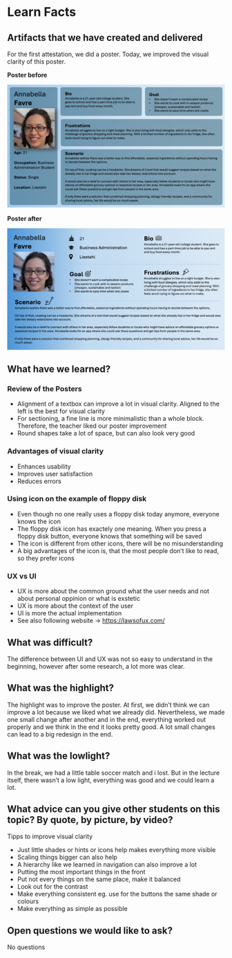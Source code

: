 # Learn Facts

## Artifacts that we have created and delivered

For the first attestation, we did a poster. Today, we improved the visual clarity of this poster.

**Poster before**

![sw07_4.png](Images/sw07/sw07_4.png)

**Poster after**

![image.png](Images/sw07/sw07_2.png)

## What have we learned?

### Review of the Posters

- Alignment of a textbox can improve a lot in visual clarity. Aligned to the left is the best for visual clarity
- For sectioning, a fine line is more minimalistic than a whole block. Therefore, the teacher liked our poster improvement
- Round shapes take a lot of space, but can also look very good

### Advantages of visual clarity

- Enhances usability
- Improves user satisfaction
- Reduces errors

### Using icon on the example of floppy disk

- Even though no one really uses a floppy disk today anymore, everyone knows the icon
- The floppy disk icon has exactely one meaning. When you press a floppy disk button, everyone knows that something will be saved
- The icon is different from other icons, there will be no misunderstanding
- A big advantages of the icon is, that the most people don’t like to read, so they prefer icons

### UX vs UI

- UX is more about the common ground what the user needs and not about personal oppinion or what is exstetic
- UX is more about the context of the user
- UI is more the actual implementation
- See also following website → https://lawsofux.com/

## What was difficult?

The difference between UI and UX was not so easy to understand in the beginning, however after some research, a lot more was clear.

## What was the highlight?

The highlight was to improve the poster. At first, we didn’t think we can improve a lot because we liked what we already did. Nevertheless, we made one small change after another and in the end, everything worked out properly and we think in the end it looks pretty good. A lot small changes can lead to a big redesign in the end.

## What was the lowlight?

In the break, we had a little table soccer match and i lost. But in the lecture itself, there wasn’t a low light, everything was good and we could learn a lot.

## What advice can you give other students on this topic? By quote, by picture, by video?

Tipps to improve visual clarity

- Just little shades or hints or icons help makes everything more visible
- Scaling things bigger can also help
- A hierarchy like we learned in navigation can also improve a lot
- Putting the most important things in the front
- Put not every things on the same place, make it balanced
- Look out for the contrast
- Make everything consistent eg. use for the buttons the same shade or colours
- Make everything as simple as possible

## Open questions we would like to ask?

No questions